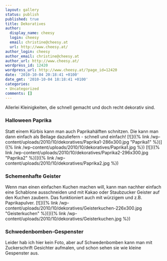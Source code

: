 ```yaml
---
layout: gallery
status: publish
published: true
title: Dekoratives
author:
  display_name: cheesy
  login: cheesy
  email: christine@cheesy.at
  url: http://www.cheesy.at/
author_login: cheesy
author_email: christine@cheesy.at
author_url: http://www.cheesy.at/
wordpress_id: 12420
wordpress_url: http://www.cheesy.at/?page_id=12420
date: '2010-10-04 20:18:41 +0100'
date_gmt: '2010-10-04 18:18:41 +0100'
categories:
- Uncategorized
comments: []
---
```

Allerlei Kleinigkeiten, die schnell gemacht und doch recht dekorativ sind.
### Halloween Paprika
Statt einem Kürbis kann man auch Paprikahälften schnitzen. Die kann man dann einfach als Beilage dazuliefern - schnell und einfach!
[![]({% link /wp-content/uploads/2010/10/dekoratives/Paprika1-286x300.jpg "Paprika1" %})]({% link /wp-content/uploads/2010/10/dekoratives/Paprika1.jpg %})
[![]({% link /wp-content/uploads/2010/10/dekoratives/Paprika2-296x300.jpg "Paprika2" %})]({% link /wp-content/uploads/2010/10/dekoratives/Paprika2.jpg %})
### Schemenhafte Geister
Wenn man einen einfachen Kuchen machen will, kann man nachher einfach eine Schablone ausschneiden und mit Kakao oder Staubzucker Geister auf den Kuchen zaubern. Das funktioniert auch mit würzigem und z.B. Paprikapulver.
[![]({% link /wp-content/uploads/2010/10/dekoratives/Geisterkuchen-226x300.jpg "Geisterkuchen" %})]({% link /wp-content/uploads/2010/10/dekoratives/Geisterkuchen.jpg %})
### Schwedenbomben-Gespenster
Leider hab ich hier kein Foto, aber auf Schwedenbomben kann man mit Zuckerschrift Gesichter aufmalen, und schon sehen sie wie kleine Gespenster aus.
